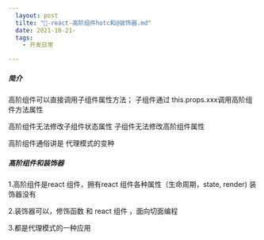 ```yaml
---
  layout: post
  tilte: "🔋-react-高阶组件hotc和@装饰器.md"
  date: 2021-10-21-
  tags: 
    - 开发日常

---
```


##### 简介
高阶组件可以直接调用子组件属性方法；
子组件通过 this.props.xxx调用高阶组件方法属性

高阶组件无法修改子组件状态属性
子组件无法修改高阶组件属性

高阶组件通俗讲是 代理模式的变种
##### 高阶组件和装饰器
1.高阶组件是react 组件，拥有react 组件各种属性（生命周期，state, render)
装饰器没有

2.装饰器可以，修饰函数 和 react 组件 ，面向切面编程

3.都是代理模式的一种应用

